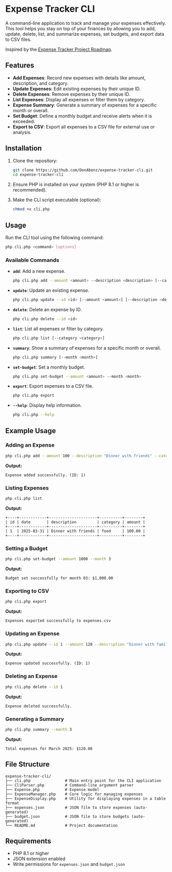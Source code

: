 # Expense Tracker CLI

A command-line application to track and manage your expenses effectively. This tool helps you stay on top of your finances by allowing you to add, update, delete, list, and summarize expenses, set budgets, and export data to CSV files.

Inspired by the [Expense Tracker Project Roadmap](https://roadmap.sh/projects/expense-tracker).

## Features

- **Add Expenses**: Record new expenses with details like amount, description, and category.
- **Update Expenses**: Edit existing expenses by their unique ID.
- **Delete Expenses**: Remove expenses by their unique ID.
- **List Expenses**: Display all expenses or filter them by category.
- **Expense Summary**: Generate a summary of expenses for a specific month or overall.
- **Set Budget**: Define a monthly budget and receive alerts when it is exceeded.
- **Export to CSV**: Export all expenses to a CSV file for external use or analysis.

## Installation

1. Clone the repository:
   ```bash
   git clone https://github.com/DonAbenz/expense-tracker-cli.git
   cd expense-tracker-cli
   ```

2. Ensure PHP is installed on your system (PHP 8.1 or higher is recommended).

3. Make the CLI script executable (optional):
   ```bash
   chmod +x cli.php
   ```

## Usage

Run the CLI tool using the following command:
```bash
php cli.php <command> [options]
```

### Available Commands

- **`add`**: Add a new expense.
  ```bash
  php cli.php add --amount <amount> --description <description> [--category <category>]
  ```

- **`update`**: Update an existing expense.
  ```bash
  php cli.php update --id <id> [--amount <amount>] [--description <description>] [--category <category>]
  ```

- **`delete`**: Delete an expense by ID.
  ```bash
  php cli.php delete --id <id>
  ```

- **`list`**: List all expenses or filter by category.
  ```bash
  php cli.php list [--category <category>]
  ```

- **`summary`**: Show a summary of expenses for a specific month or overall.
  ```bash
  php cli.php summary [--month <month>]
  ```

- **`set-budget`**: Set a monthly budget.
  ```bash
  php cli.php set-budget --amount <amount> --month <month>
  ```

- **`export`**: Export expenses to a CSV file.
  ```bash
  php cli.php export
  ```

- **`--help`**: Display help information.
  ```bash
  php cli.php --help
  ```

## Example Usage

### Adding an Expense
```bash
php cli.php add --amount 100 --description "Dinner with friends" --category "food"
```
**Output:**
```
Expense added successfully. (ID: 1)
```

### Listing Expenses
```bash
php cli.php list
```
**Output:**
```
+----+------------+---------------------+----------+--------+
| id | date       | description         | category | amount |
+----+------------+---------------------+----------+--------+
| 1  | 2025-03-31 | Dinner with friends | food     | 100.00 |
+----+------------+---------------------+----------+--------+
```

### Setting a Budget
```bash
php cli.php set-budget --amount 1000 --month 3
```
**Output:**
```
Budget set successfully for month 03: $1,000.00
```

### Exporting to CSV
```bash
php cli.php export
```
**Output:**
```
Expenses exported successfully to expenses.csv
```

### Updating an Expense
```bash
php cli.php update --id 1 --amount 120 --description "Dinner with family"
```
**Output:**
```
Expense updated successfully. (ID: 1)
```

### Deleting an Expense
```bash
php cli.php delete --id 1
```
**Output:**
```
Expense deleted successfully.
```

### Generating a Summary
```bash
php cli.php summary --month 3
```
**Output:**
```
Total expenses for March 2025: $120.00
```

## File Structure

```
expense-tracker-cli/
├── cli.php               # Main entry point for the CLI application
├── CliParser.php         # Command-line argument parser
├── Expense.php           # Expense model
├── ExpenseManager.php    # Core logic for managing expenses
├── ExpenseDisplay.php    # Utility for displaying expenses in a table format
├── expenses.json         # JSON file to store expenses (auto-generated)
├── budget.json           # JSON file to store budgets (auto-generated)
└── README.md             # Project documentation
```

## Requirements

- PHP 8.1 or higher
- JSON extension enabled
- Write permissions for `expenses.json` and `budget.json`
